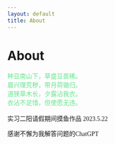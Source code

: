 ```yaml
---
layout: default
title: About
---
```


<!--意识到md文档都需要一个前言，而且注释的方法也不一样-->
<h1>About</h1>
<!--意识到是font 而不是front……-->
<html>
<font face="仿宋">
<font color=#63E58A>
种豆南山下，草盛豆苗稀。</br>
晨兴理荒秽，带月荷锄归。</br>
道狭草木长，夕露沾我衣。</br>
衣沾不足惜，但使愿无违。</br>
</br>
</font>
实习二阳请假期间摸鱼作品
2023.5.22

感谢不懈为我解答问题的ChatGPT
</html>